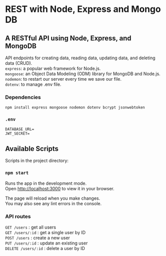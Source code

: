 # REST with Node, Express and Mongo DB 

## A RESTful API using Node, Express, and MongoDB
API endpoints for creating data, reading data, updating data, and deleting data (CRUD).\
`express`: a popular web framework for Node.js.\
`mongoose`: an Object Data Modeling (ODM) library for MongoDB and Node.js.\
`nodemon`: to restart our server every time we save our file.\
`dotenv`: to manage .env file.

### Dependencies

```
npm install express mongoose nodemon dotenv bcrypt jsonwebtoken
```

### `.env`
```
DATABASE_URL=
JWT_SECRET=
```

## Available Scripts
Scripts in the project directory:

### `npm start`
Runs the app in the development mode.\
Open [http://localhost:3000](http://localhost:3000) to view it in your browser.

The page will reload when you make changes.\
You may also see any lint errors in the console.

### API routes
`GET /users` : get all users\
`GET /users/:id` : get a single user by ID\
`POST /users` : create a new user\
`PUT /users/:id` : update an existing user\
`DELETE /users/:id` : delete a user by ID